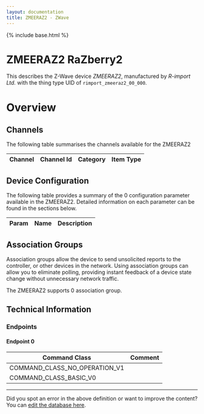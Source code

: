 ```yaml
---
layout: documentation
title: ZMEERAZ2 - ZWave
---
```


{% include base.html %}

# ZMEERAZ2 RaZberry2
This describes the Z-Wave device *ZMEERAZ2*, manufactured by *R-import Ltd.* with the thing type UID of ```rimport_zmeeraz2_00_000```.

# Overview

## Channels
The following table summarises the channels available for the ZMEERAZ2

| Channel | Channel Id | Category | Item Type |
|---------|------------|----------|-----------|



## Device Configuration
The following table provides a summary of the 0 configuration parameter available in the ZMEERAZ2.
Detailed information on each parameter can be found in the sections below.

| Param | Name  | Description |
|-------|-------|-------------|

## Association Groups
Association groups allow the device to send unsolicited reports to the controller, or other devices in the network. Using association groups can allow you to eliminate polling, providing instant feedback of a device state change without unnecessary network traffic.

The ZMEERAZ2 supports 0 association group.

## Technical Information

### Endpoints

#### Endpoint 0

| Command Class | Comment |
|---------------|---------|
| COMMAND_CLASS_NO_OPERATION_V1| |
| COMMAND_CLASS_BASIC_V0| |

---

Did you spot an error in the above definition or want to improve the content?
You can [edit the database here](http://www.cd-jackson.com/index.php/zwave/zwave-device-database/zwave-device-list/devicesummary/457).
